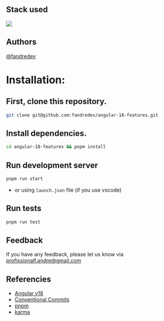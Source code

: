 ## Stack used

<img src="https://skillicons.dev/icons?i=typescript,angular,githubactions,scss,html,css&theme=dark" />

## Authors
[@fandredev](https://www.linkedin.com/in/devfandre/)

# Installation:
## First, clone this repository.
```bash
git clone git@github.com:fandredev/angular-18-features.git
```

## Install dependencies.
```bash
cd angular-18-features && pnpm install
```
 
## Run development server
```bash
pnpm run start
```
- or using ```launch.json```  file (if you use vscode)

## Run tests
```bash
pnpm run test
```

## Feedback

If you have any feedback, please let us know via profissionalf.andre@gmail.com

## Referencies

 - [Angular v18](https://angular.dev/)
 - [Conventional Commits](https://github.com/angular/angular/blob/main/CONTRIBUTING.md)
 - [pnpm](https://pnpm.io/pt/)
 - [karma](https://karma-runner.github.io/latest/index.html)
